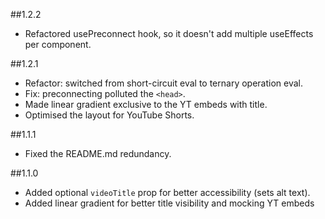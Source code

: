 ##1.2.2

- Refactored usePreconnect hook, so it doesn't add multiple useEffects per component.

##1.2.1

- Refactor: switched from short-circuit eval to ternary operation eval.
- Fix: preconnecting polluted the `<head>`.
- Made linear gradient exclusive to the YT embeds with title.
- Optimised the layout for YouTube Shorts.

##1.1.1

- Fixed the README.md redundancy.

##1.1.0

- Added optional `videoTitle` prop for better accessibility (sets alt text).
- Added linear gradient for better title visibility and mocking YT embeds
